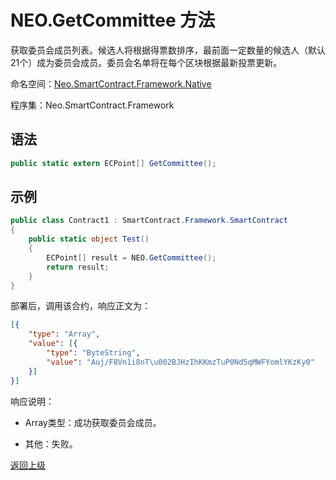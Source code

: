 # NEO.GetCommittee 方法

获取委员会成员列表。候选人将根据得票数排序，最前面一定数量的候选人（默认21个）成为委员会成员。委员会名单将在每个区块根据最新投票更新。

命名空间：[Neo.SmartContract.Framework.Native](../../native/index.md)

程序集：Neo.SmartContract.Framework

## 语法

```cs
public static extern ECPoint[] GetCommittee();
```

## 示例

```cs
public class Contract1 : SmartContract.Framework.SmartContract
{
    public static object Test()
    {
        ECPoint[] result = NEO.GetCommittee();
        return result;
    }
}
```

部署后，调用该合约，响应正文为：

```json
[{
	"type": "Array",
	"value": [{
		"type": "ByteString",
		"value": "Auj/F8Vn1i8nT\u002BJHzIhKKmzTuP0Nd5qMWFYomlYKzKy0"
	}]
}]
```

响应说明：

- Array类型：成功获取委员会成员。

- 其他：失败。

[返回上级](index.md)